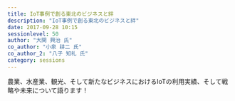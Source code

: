 ```yaml
---
title: IoT事例で創る東北のビジネスと絆
description: "IoT事例で創る東北のビジネスと絆"
date: 2017-09-28 10:15
sessionlevel: 50
author: "大関 興治 氏"
co_author: "小泉 耕二 氏"
co_author_2: "八子 知礼 氏"
category: sessions
---
```

農業、水産業、観光、そして新たなビジネスにおけるIoTの利用実績、そして戦略や未来について語ります！

